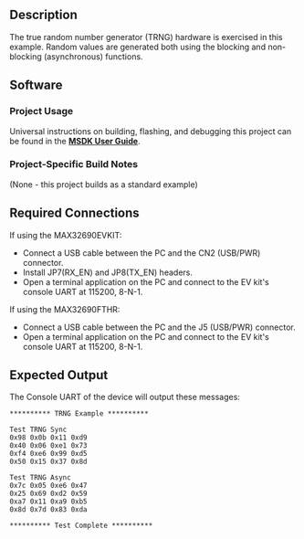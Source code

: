 ## Description

The true random number generator (TRNG) hardware is exercised in this example.  Random values are generated both using the blocking and non-blocking (asynchronous) functions.

## Software

### Project Usage

Universal instructions on building, flashing, and debugging this project can be found in the **[MSDK User Guide](https://analog-devices-msdk.github.io/msdk/USERGUIDE/)**.

### Project-Specific Build Notes

(None - this project builds as a standard example)

## Required Connections

If using the MAX32690EVKIT:
-   Connect a USB cable between the PC and the CN2 (USB/PWR) connector.
-   Install JP7(RX_EN) and JP8(TX_EN) headers.
-   Open a terminal application on the PC and connect to the EV kit's console UART at 115200, 8-N-1.

If using the MAX32690FTHR:
-   Connect a USB cable between the PC and the J5 (USB/PWR) connector.
-   Open a terminal application on the PC and connect to the EV kit's console UART at 115200, 8-N-1.

## Expected Output

The Console UART of the device will output these messages:

```
********** TRNG Example **********

Test TRNG Sync
0x98 0x0b 0x11 0xd9
0x40 0x06 0xe1 0x73
0xf4 0xe6 0x99 0xd5
0x50 0x15 0x37 0x8d

Test TRNG Async
0x7c 0x05 0xe6 0x47
0x25 0x69 0xd2 0x59
0xa7 0x11 0xa9 0xb5
0x8d 0x7d 0x83 0xda

********** Test Complete **********
```

